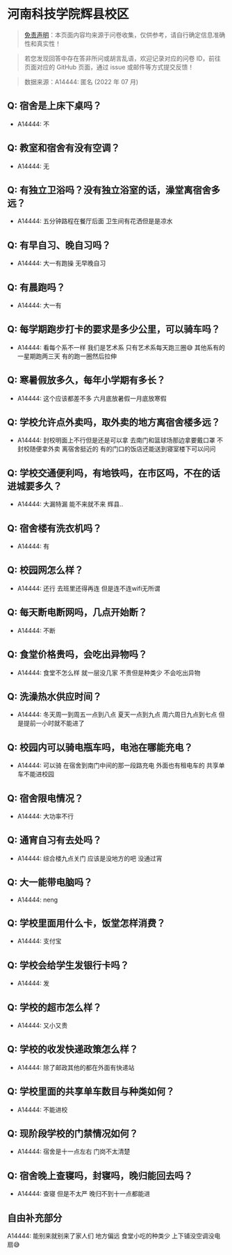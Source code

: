 # 河南科技学院辉县校区

> [免责声明](https://colleges.chat/#_3)：本页面内容均来源于问卷收集，仅供参考，请自行确定信息准确性和真实性！

> 若您发现回答中存在答非所问或胡言乱语，欢迎记录对应的问卷 ID，前往页面对应的 GitHub 页面，通过 issue 或邮件等方式提交反馈！

> 数据来源：A14444: 匿名 (2022 年 07 月)

## Q: 宿舍是上床下桌吗？

- A14444: 不

## Q: 教室和宿舍有没有空调？

- A14444: 无

## Q: 有独立卫浴吗？没有独立浴室的话，澡堂离宿舍多远？

- A14444: 五分钟路程在餐厅后面 卫生间有花洒但是是凉水

## Q: 有早自习、晚自习吗？

- A14444: 大一有跑操 无早晚自习

## Q: 有晨跑吗？

- A14444: 大一有

## Q: 每学期跑步打卡的要求是多少公里，可以骑车吗？

- A14444: 看每个系不一样 我们是艺术系 只有艺术系每天跑三圈😅 其他系有的一星期跑两三天 有的跑一圈然后拉伸

## Q: 寒暑假放多久，每年小学期有多长？

- A14444: 这个应该都差不多 六月底放暑假一月底放寒假

## Q: 学校允许点外卖吗，取外卖的地方离宿舍楼多远？

- A14444: 封校明面上不行但是还是可以拿 去南门和篮球场那边拿要戴口罩 不封校随便拿外卖 离宿舍挺近的 有的门口的饭店还能送到寝室楼下可以问问

## Q: 学校交通便利吗，有地铁吗，在市区吗，不在的话进城要多久？

- A14444: 大漏特漏 能不来就不来 辉县..

## Q: 宿舍楼有洗衣机吗？

- A14444: 有

## Q: 校园网怎么样？

- A14444: 还行 去班里还得再连 但是连不连wifi无所谓

## Q: 每天断电断网吗，几点开始断？

- A14444: 不断

## Q: 食堂价格贵吗，会吃出异物吗？

- A14444: 食堂不怎么样 就一层没几家 不贵但是种类少 不会吃出异物

## Q: 洗澡热水供应时间？

- A14444: 冬天周一到周五一点到八点 夏天一点到九点 周六周日九点到七点 但是提前一小时就不能进了

## Q: 校园内可以骑电瓶车吗，电池在哪能充电？

- A14444: 可以骑 在宿舍到南门中间的那一段路充电 外面也有租电车的 共享单车不能进校园

## Q: 宿舍限电情况？

- A14444: 大功率不行

## Q: 通宵自习有去处吗？

- A14444: 综合楼九点关门 应该是没地方的吧 没通过宵

## Q: 大一能带电脑吗？

- A14444: neng

## Q: 学校里面用什么卡，饭堂怎样消费？

- A14444: 支付宝

## Q: 学校会给学生发银行卡吗？

- A14444: 发

## Q: 学校的超市怎么样？

- A14444: 又小又贵

## Q: 学校的收发快递政策怎么样？

- A14444: 除了邮政其他的都在外面有快递站

## Q: 学校里面的共享单车数目与种类如何？

- A14444: 不能进校

## Q: 现阶段学校的门禁情况如何？

- A14444: 宿舍是十一点左右 门岗不太清楚

## Q: 宿舍晚上查寝吗，封寝吗，晚归能回去吗？

- A14444: 查寝 但是不太严 晚归不到十一点都能进

## 自由补充部分

A14444: 能别来就别来了家人们 地方偏远 食堂小吃的种类少 上下铺没空调没电扇😅